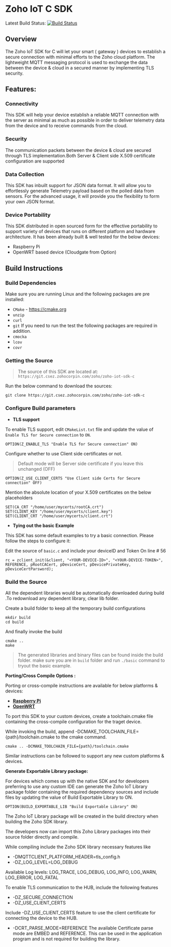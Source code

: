 # Zoho IoT C SDK

Latest Build Status: [![Build Status](http://wn-c7-am-16:8080/buildStatus/icon?job=c-sdk_commits)](http://wn-c7-am-16:8080/job/c-sdk_commits/)

## Overview

The Zoho IoT SDK for C will let your smart ( gateway ) devices to establish a secure connection with minimal efforts to the Zoho cloud platform. The lightweight MQTT messaging protocol is used to exchange the data between the device & cloud in a secured manner by implementing TLS security.

## Features:

### Connectivity

This SDK will help your device establish a reliable MQTT connection with the server as minimal as much as possible in order to deliver telemetry data from the device and to receive commands from the cloud.

### Security

The communication packets between the device & cloud are secured through TLS implementation.Both Server & Client side X.509 certificate configuration are supported

### Data Collection

This SDK has inbuilt support for JSON data format. It will allow you to effortlessly generate Telemetry payload based on the polled data from sensors. For the advanced usage, it will provide you the flexibility to form your own JSON format.

### Device Portability

This SDK distributed in open sourced form for the effective portability to support variety of devices that runs on different platform and hardware architecture. It has been already built & well tested for the below devices:

- Raspberry Pi
- OpenWRT based device (Cloudgate from Option)

## Build Instructions

### Build Dependencies

Make sure you are running Linux and the following packages are pre installed:

- `CMake` - https://cmake.org
- `unzip`
- `curl`
- `git`
If you need to run the test the following packages are required in addition. 
- `cmocka`
- `lcov`
- `covr`

### Getting the Source

> The source of this SDK are located at: `https://git.csez.zohocorpin.com/zoho/zoho-iot-sdk-c`

Run the below command to download the sources:

```
git clone https://git.csez.zohocorpin.com/zoho/zoho-iot-sdk-c
```

### Configure Build parameters

- **TLS support**

To enable TLS support, edit `CMakeList.txt` file and update the value of `Enable TLS for Secure connection` to `ON`.

```
OPTION(Z_ENABLE_TLS "Enable TLS for Secure connection" ON)
```

Configure whether to use Client side certificates or not.

> Default mode will be Server side certificate if you leave this unchanged (OFF)

```
OPTION(Z_USE_CLIENT_CERTS "Use Client side Certs for Secure connection" OFF)
```

Mention the absolute location of your X.509 certificates on the below placeholders

```
SET(CA_CRT "/home/user/mycerts/rootCA.crt")
SET(CLIENT_KEY "/home/user/mycerts/client.key")
SET(CLIENT_CRT "/home/user/mycerts/client.crt")
```

- **Tying out the basic Example**

This SDK has some default examples to try a basic connection. Please follow the steps to configure it:

Edit the source of `basic.c` and include your deviceID and Token On line # 56

```
rc = zclient_init(&client, "<YOUR-DEVICE-ID>", "<YOUR-DEVICE-TOKEN>", REFERENCE, pRootCACert, pDeviceCert, pDevicePrivateKey, pDeviceCertParsword);
```

### Build the Source

All the dependent libraries would be automatically downloaded during build .To redownload any dependent library, clear lib folder.

Create a build folder to keep all the temporary build configurations

```
mkdir build
cd build
```

And finally invoke the build

```
cmake ..
make
```

> The generated libraries and binary files can be found inside the build folder.
> make sure you are in `build` folder and run `./basic` command to tryout the basic example.

 **Porting/Cross Compile Options :**

Porting or cross-compile instructions are available for below platforms & devices:
- **[Raspberry Pi](cross-compile/raspberry_pi/README.md)**
- **[OpenWRT](cross-compile/OpenWRT/README.md)**

To port this SDK to your custom devices, create a toolchain.cmake file containing the cross-compile configuration for the traget device.

While invoking the build, append -DCMAKE_TOOLCHAIN_FILE= {path}/toolchain.cmake to the cmake command.
```
cmake .. -DCMAKE_TOOLCHAIN_FILE={path}/toolchain.cmake
```
Similar instructions can be followed to support any new custom platforms & devices.

 **Generate Exportable Library package:**

For devices which comes up with the native SDK and for developers preferring to use any custom IDE can generate the Zoho IoT Library package folder containing the required dependency sources and include files by updating the value of Build Exportable Library to ON.

```
OPTION(BUILD_EXPORTABLE_LIB "Build Exportable Library" ON)
```

The Zoho IoT Library package will be created in the build directory when building the Zoho SDK library.

The developers now can import this Zoho Library packages into their source folder directly and compile.

While compiling include the Zoho SDK library necessary features like 

- -DMQTTCLIENT_PLATFORM_HEADER=tls_config.h    
- -DZ_LOG_LEVEL=LOG_DEBUG  

Available Log levels:  LOG_TRACE, LOG_DEBUG, LOG_INFO, LOG_WARN, LOG_ERROR, LOG_FATAL

To enable TLS communication to the HUB, include the following features
- -DZ_SECURE_CONNECTION
- -DZ_USE_CLIENT_CERTS

Include -DZ_USE_CLIENT_CERTS feature to use the client certificate for connecting the device to the HUB.   
- -DCRT_PARSE_MODE=REFERENCE 
The available Certificate parse mode are EMBED and REFERENCE. This can be used in the application program and is not required for building the library.